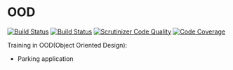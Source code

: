 # OOD
[![Build Status](https://img.shields.io/travis/permiakov/ood/master.svg?style=flat-square)](https://travis-ci.org/permiakov/ood)
[![Build Status](https://scrutinizer-ci.com/g/permiakov/ood/badges/build.png?b=master)](https://scrutinizer-ci.com/g/permiakov/ood/build-status/master)
[![Scrutinizer Code Quality](https://scrutinizer-ci.com/g/permiakov/ood/badges/quality-score.png?b=master)](https://scrutinizer-ci.com/g/permiakov/ood/?branch=master)
[![Code Coverage](https://scrutinizer-ci.com/g/permiakov/ood/badges/coverage.png?b=master)](https://scrutinizer-ci.com/g/permiakov/ood/?branch=master)

Training in OOD(Object Oriented Design):
- Parking application


